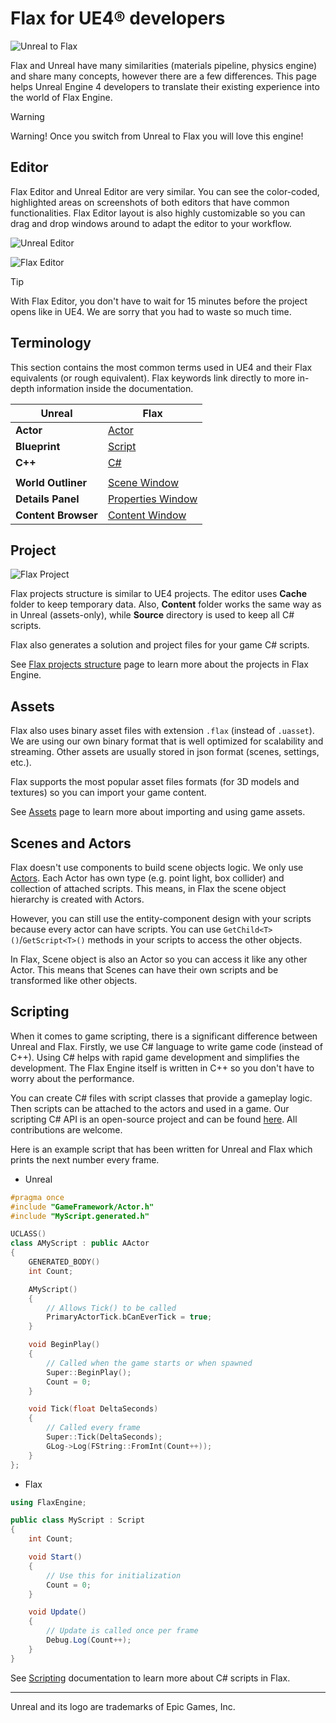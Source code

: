 # Flax for UE4® developers

![Unreal to Flax](media/title.jpg)

Flax and Unreal have many similarities (materials pipeline, physics engine) and share many concepts, however there are a few differences. This page helps Unreal Engine 4 developers to translate their existing experience into the world of Flax Engine.

> [!Warning]
> Warning! Once you switch from Unreal to Flax you will love this engine!

## Editor

Flax Editor and Unreal Editor are very similar. You can see the color-coded, highlighted areas on screenshots of both editors that have common functionalities. Flax Editor layout is also highly customizable so you can drag and drop windows around to adapt the editor to your workflow.

![Unreal Editor](media/unreal-layout.png)

![Flax Editor](../media/flax-layout.png)

> [!TIP]
> With Flax Editor, you don't have to wait for 15 minutes before the project opens like in UE4. We are sorry that you had to waste so much time.

## Terminology

This section contains the most common terms used in UE4 and their Flax equivalents (or rough equivalent). Flax keywords link directly to more in-depth information inside the documentation.

| Unreal | Flax |
|--------|--------|
| **Actor** | [Actor](../scenes/actors.md) |
| **Blueprint** | [Script](../../scripting/index.md) |
| **C++** | [C#](../../scripting/index.md) |
|||
| **World Outliner** | [Scene Window](../../editor/windows/scene-window.md) |
| **Details Panel** | [Properties Window](../../editor/windows/properties-window.md) |
| **Content Browser** | [Content Window](../../editor/windows/content-window.md) |

## Project

![Flax Project](../media/project-structure.jpg)

Flax projects structure is similar to UE4 projects. The editor uses **Cache** folder to keep temporary data. Also, **Content** folder works the same way as in Unreal (assets-only), while **Source** directory is used to keep all C# scripts.

Flax also generates a solution and project files for your game C# scripts.

See [Flax projects structure](../project-structure.md) page to learn more about the projects in Flax Engine.

## Assets

Flax also uses binary asset files with extension `.flax` (instead of `.uasset`). We are using our own binary format that is well optimized for scalability and streaming. Other assets are usually stored in json format (scenes, settings, etc.).

Flax supports the most popular asset files formats (for 3D models and textures) so you can import your game content.

See [Assets](../assets/index.md) page to learn more about importing and using game assets.

## Scenes and Actors

Flax doesn't use components to build scene objects logic. We only use [Actors](../scenes/actors.md). Each Actor has own type (e.g. point light, box collider) and collection of attached scripts. This means, in Flax the scene object hierarchy is created with Actors.

However, you can still use the entity-component design with your scripts because every actor can have scripts.
You can use `GetChild<T>()`/`GetScript<T>()` methods in your scripts to access the other objects.

In Flax, Scene object is also an Actor so you can access it like any other Actor. This means that Scenes can have their own scripts and be transformed like other objects.

## Scripting

When it comes to game scripting, there is a significant difference between Unreal and Flax.
Firstly, we use C# language to write game code (instead of C\+\+).
Using C# helps with rapid game development and simplifies the development.
The Flax Engine itself is written in C++ so you don't have to worry about the performance.

You can create C# files with script classes that provide a gameplay logic. Then scripts can be attached to the actors and used in a game. Our scripting C# API is an open-source project and can be found [here](https://github.com/FlaxEngine/FlaxAPI). All contributions are welcome.

Here is an example script that has been written for Unreal and Flax which prints the next number every frame.

* Unreal

```cpp
#pragma once
#include "GameFramework/Actor.h"
#include "MyScript.generated.h"

UCLASS()
class AMyScript : public AActor
{
	GENERATED_BODY()
	int Count;

	AMyScript()
	{
		// Allows Tick() to be called
		PrimaryActorTick.bCanEverTick = true;
	}

	void BeginPlay()
	{
		// Called when the game starts or when spawned
		Super::BeginPlay();
		Count = 0;
	}

	void Tick(float DeltaSeconds)
	{
		// Called every frame
		Super::Tick(DeltaSeconds);
		GLog->Log(FString::FromInt(Count++));
	}
};
```

* Flax

```cs
using FlaxEngine;

public class MyScript : Script
{
	int Count;

	void Start()
	{
		// Use this for initialization
		Count = 0;
	}

	void Update()
	{
		// Update is called once per frame
		Debug.Log(Count++);
	}
}
```

See [Scripting](../../scripting/index.md) documentation to learn more about C# scripts in Flax.

<hr>

Unreal and its logo are trademarks of Epic Games, Inc.
